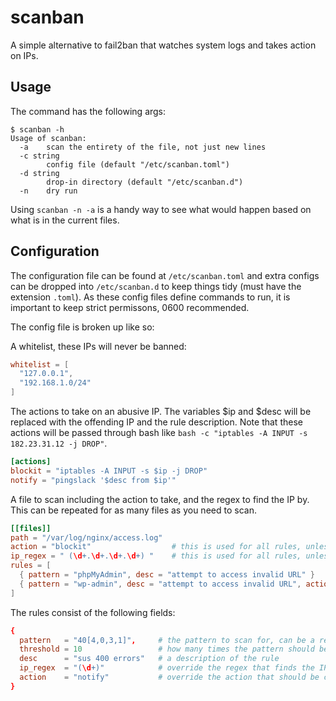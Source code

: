 # scanban

A simple alternative to fail2ban that watches system logs and takes action on IPs.

## Usage

The command has the following args:

```
$ scanban -h
Usage of scanban:
  -a    scan the entirety of the file, not just new lines
  -c string
        config file (default "/etc/scanban.toml")
  -d string
        drop-in directory (default "/etc/scanban.d")
  -n    dry run
```

Using `scanban -n -a` is a handy way to see what would happen based on what is in the current files.

## Configuration

The configuration file can be found at `/etc/scanban.toml` and extra configs can be dropped
into `/etc/scanban.d` to keep things tidy (must have the extension `.toml`). As these config
files define commands to run, it is important to keep strict permissons, 0600 recommended.

The config file is broken up like so:

A whitelist, these IPs will never be banned:
```toml
whitelist = [
  "127.0.0.1",
  "192.168.1.0/24"
]
```

The actions to take on an abusive IP.  The variables $ip and $desc will be replaced with the offending IP and the rule description. Note
that these actions will be passed through bash like `bash -c "iptables -A INPUT -s 182.23.31.12 -j DROP"`.
```toml
[actions]
blockit = "iptables -A INPUT -s $ip -j DROP"
notify = "pingslack '$desc from $ip'"
```

A file to scan including the action to take, and the regex to find the IP by.  This can be repeated for as many files as you need to scan.
```toml
[[files]]
path = "/var/log/nginx/access.log"
action = "blockit"                  # this is used for all rules, unless overriden
ip_regex = " (\d+.\d+.\d+.\d+) "    # this is used for all rules, unless overriden
rules = [
  { pattern = "phpMyAdmin", desc = "attempt to access invalid URL" }
  { pattern = "wp-admin", desc = "attempt to access invalid URL", action = "notify" }
]
```

The rules consist of the following fields:

```toml
{
  pattern   = "40[4,0,3,1]",     # the pattern to scan for, can be a regex
  threshold = 10                 # how many times the pattern should be seen before taking action
  desc      = "sus 400 errors"   # a description of the rule
  ip_regex  = "(\d+)"            # override the regex that finds the IP address
  action    = "notify"           # override the action that should be called for this rule
}
```
